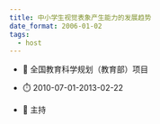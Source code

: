 ```yaml
---
title: 中小学生视觉表象产生能力的发展趋势
date_format: 2006-01-02
tags:
  - host
---
```



- :notebook: 全国教育科学规划（教育部）项目

- :stopwatch: 2010-07-01-2013-02-22

- :boy: 主持